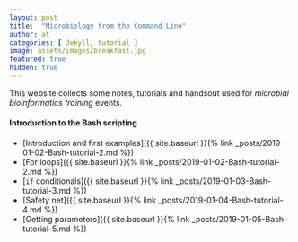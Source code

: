 ```yaml
---
layout: post
title:  "Microbiology from the Command Line"
author: at
categories: [ Jekyll, tutorial ]
image: assets/images/breakfast.jpg
featured: true
hidden: true
---
```


This website collects some notes, tutorials and handsout used for
*microbial bioinformatics training* events.

#### Introduction to the Bash scripting

* [Introduction and first examples]({{ site.baseurl }}{% link _posts/2019-01-02-Bash-tutorial-2.md %})
* [For loops]({{ site.baseurl }}{% link _posts/2019-01-02-Bash-tutorial-2.md %})
* [`if` conditionals]({{ site.baseurl }}{% link _posts/2019-01-03-Bash-tutorial-3.md %})
* [Safety net]({{ site.baseurl }}{% link _posts/2019-01-04-Bash-tutorial-4.md %})
* [Getting parameters]({{ site.baseurl }}{% link _posts/2019-01-05-Bash-tutorial-5.md %})
